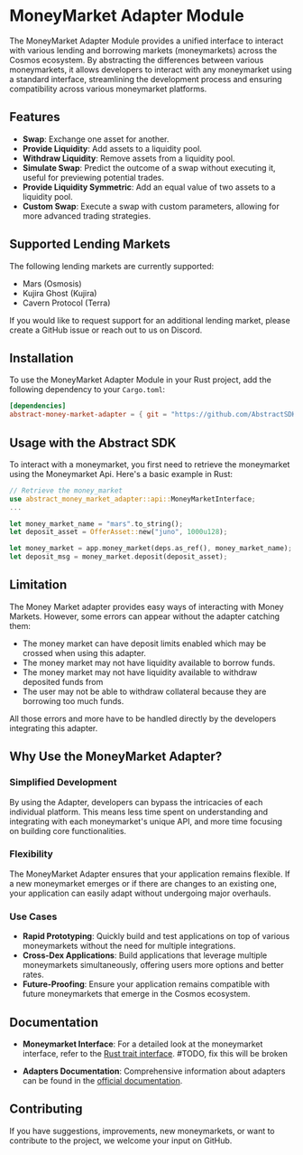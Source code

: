 # MoneyMarket Adapter Module

The MoneyMarket Adapter Module provides a unified interface to interact with various lending and borrowing markets (moneymarkets) across the Cosmos ecosystem. By abstracting the differences between various moneymarkets, it allows developers to interact with any moneymarket using a standard interface, streamlining the development process and ensuring compatibility across various moneymarket platforms.

## Features

- **Swap**: Exchange one asset for another.
- **Provide Liquidity**: Add assets to a liquidity pool.
- **Withdraw Liquidity**: Remove assets from a liquidity pool.
- **Simulate Swap**: Predict the outcome of a swap without executing it, useful for previewing potential trades.
- **Provide Liquidity Symmetric**: Add an equal value of two assets to a liquidity pool.
- **Custom Swap**: Execute a swap with custom parameters, allowing for more advanced trading strategies.

## Supported Lending Markets

The following lending markets are currently supported:

- Mars (Osmosis)
- Kujira Ghost (Kujira)
- Cavern Protocol (Terra)

If you would like to request support for an additional lending market, please create a GitHub issue or reach out to us on Discord.

## Installation

To use the MoneyMarket Adapter Module in your Rust project, add the following dependency to your `Cargo.toml`:

```toml
[dependencies]
abstract-money-market-adapter = { git = "https://github.com/AbstractSDK/abstract.git", tag="v0.21.1", default-features = false }
```

## Usage with the Abstract SDK

To interact with a moneymarket, you first need to retrieve the moneymarket using the Moneymarket Api. Here's a basic example in Rust:

```rust
// Retrieve the money_market
use abstract_money_market_adapter::api::MoneyMarketInterface;
...

let money_market_name = "mars".to_string();
let deposit_asset = OfferAsset::new("juno", 1000u128);

let money_market = app.money_market(deps.as_ref(), money_market_name);
let deposit_msg = money_market.deposit(deposit_asset);
```

## Limitation

The Money Market adapter provides easy ways of interacting with Money Markets. However, some errors can appear without the adapter catching them:

- The money market can have deposit limits enabled which may be crossed when using this adapter.
- The money market may not have liquidity available to borrow funds.
- The money market may not have liquidity available to withdraw deposited funds from
- The user may not be able to withdraw collateral because they are borrowing too much funds.

All those errors and more have to be handled directly by the developers integrating this adapter.

## Why Use the MoneyMarket Adapter?

### Simplified Development

By using the Adapter, developers can bypass the intricacies of each individual platform. This means less time spent on understanding and integrating with each moneymarket's unique API, and more time focusing on building core functionalities.

### Flexibility

The MoneyMarket Adapter ensures that your application remains flexible. If a new moneymarket emerges or if there are changes to an existing one, your application can easily adapt without undergoing major overhauls.

### Use Cases

- **Rapid Prototyping**: Quickly build and test applications on top of various moneymarkets without the need for multiple integrations.
- **Cross-Dex Applications**: Build applications that leverage multiple moneymarkets simultaneously, offering users more options and better rates.
- **Future-Proofing**: Ensure your application remains compatible with future moneymarkets that emerge in the Cosmos ecosystem.

## Documentation

- **Moneymarket Interface**: For a detailed look at the moneymarket interface, refer to the [Rust trait interface](https://github.com/AbstractSDK/abstract/tree/main/modules/contracts/adapters/moneymarket/src/api.rs#L43). #TODO, fix this will be broken

- **Adapters Documentation**: Comprehensive information about adapters can be found in the [official documentation](https://docs.abstract.money/3_framework/7_module_types.html#adapters).

## Contributing

If you have suggestions, improvements, new moneymarkets, or want to contribute to the project, we welcome your input on GitHub.
